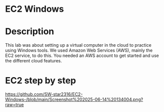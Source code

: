 # EC2 Windows 
# Description 
This lab was about setting up a virtual computer in the cloud to practice using Windows tools. We used Amazon Web Services (AWS), mainly the EC2 service, to do this. You needed an AWS account to get started and use the different cloud features. 
# EC2 step by step 
https://github.com/SW-star2316/EC2-Windows-/blob/main/Screenshot%202025-06-14%20134004.png?raw=true

